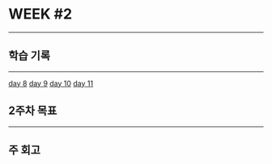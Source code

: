 #  WEEK #2



------
## 학습 기록
-------
[ day 8](https://github.com/leegyeongwhan/TIL/blob/dolokkong/202111/day08.md)
[ day 9](https://github.com/leegyeongwhan/TIL/blob/dolokkong/202111/day09.md)
[ day 10](https://github.com/leegyeongwhan/TIL/blob/dolokkong/202111/day10.md)
[ day 11](https://github.com/leegyeongwhan/TIL/blob/dolokkong/202111/day11.md)
## 2주차 목표



------

## 주 회고



